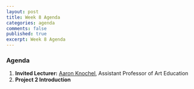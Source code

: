 ```yaml
---
layout: post
title: Week 8 Agenda
categories: agenda
comments: false
published: true
excerpt: Week 8 Agenda
---
```


### Agenda

1. **Invited Lecturer:** [Aaron Knochel](https://sova.psu.edu/profile/aaronknochel), Assistant Professor of Art Education
2. **Project 2 Introduction**


